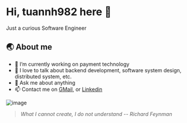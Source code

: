 Hi, tuannh982 here 👋
===

Just a curious Software Engineer

## 🌏 About me

- 🔭 I’m currently working on payment technology
- 🌱 I love to talk about backend development, software system design, distributed system, etc.
- 💬 Ask me about anything
- 📫 Contact me on [GMail](mailto:tuannh982@gmail.com), or [Linkedin](https://www.linkedin.com/in/tuan-nguyen-huu-719abb155/)

![image](https://github-readme-stats.vercel.app/api?username=tuannh982&count_private=trueshow_icons=true)

<!---
![image](https://github-readme-stats.vercel.app/api/top-langs/?username=tuannh982&hide=html&layout=compact)
-->

> *What I cannot create, I do not understand*
> -- <cite>Richard Feynman</cite>
